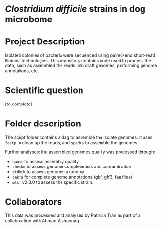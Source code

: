 
# *Clostridium difficile* strains in dog microbome

# Project Description
Isolated colonies of bacteria were sequenced using paired-end short-read Illumina technologies. This repository contains code used to process the data, such as assembled the reads into draft genomes, performing genome annotations, etc.

# Scientific question
[to complete]

# Folder description

The script folder contains a dag to assemble the isolate genomes.
It uses `fastp` to clean up the reads, and `spades` to assemble the genomes.

Further analyses:
the assembled genomes quality was processed through:
- `quast` to assess assembly quality
- `checkm` to assess genome completeness and contamination
- `gtdbtk` to assess genome taxonomy
- `bakta` for complete genome annotations (gbf, gff3, faa files)
- `mlst` v2.3.0 to assess the specific strain.

# Collaborators

This data was processed and analysed by Patricia Tran as part of a collaboration with Ahmad Alshannaq.


